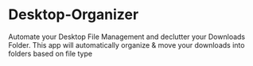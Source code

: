 # Desktop-Organizer
Automate your Desktop File Management and declutter your Downloads Folder. This app will automatically organize &amp; move your downloads into folders based on file type
